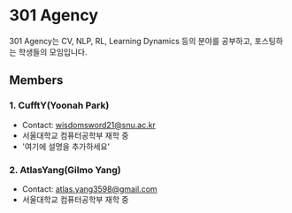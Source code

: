 # 301 Agency

301 Agency는 CV, NLP, RL, Learning Dynamics 등의 분야를 공부하고, 포스팅하는 학생들의 모임입니다.

## Members
### 1. CufftY(Yoonah Park)
* Contact: wisdomsword21@snu.ac.kr
* 서울대학교 컴퓨터공학부 재학 중
* '여기에 설명을 추가하세요'

### 2. AtlasYang(Gilmo Yang)
* Contact: atlas.yang3598@gmail.com
* 서울대학교 컴퓨터공학부 재학 중

# [](https://agency301.github.io)
